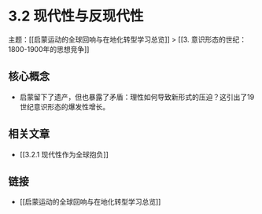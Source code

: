 # 3.2 现代性与反现代性

主题：[[启蒙运动的全球回响与在地化转型学习总览]] > [[3. 意识形态的世纪：1800-1900年的思想竞争]]

## 核心概念

- 启蒙留下了遗产，但也暴露了矛盾：理性如何导致新形式的压迫？这引出了19世纪意识形态的爆发性增长。

## 相关文章

- [[3.2.1 现代性作为全球抱负]]

## 链接

- [[启蒙运动的全球回响与在地化转型学习总览]]
